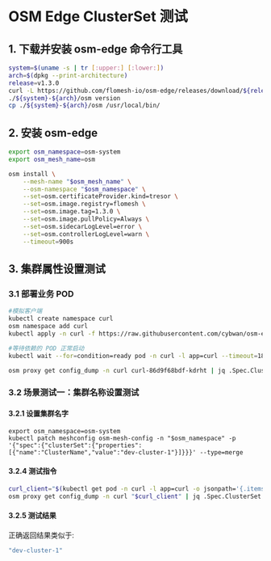 # OSM Edge ClusterSet 测试

## 1. 下载并安装 osm-edge 命令行工具

```bash
system=$(uname -s | tr [:upper:] [:lower:])
arch=$(dpkg --print-architecture)
release=v1.3.0
curl -L https://github.com/flomesh-io/osm-edge/releases/download/${release}/osm-edge-${release}-${system}-${arch}.tar.gz | tar -vxzf -
./${system}-${arch}/osm version
cp ./${system}-${arch}/osm /usr/local/bin/
```

## 2. 安装 osm-edge

```bash
export osm_namespace=osm-system 
export osm_mesh_name=osm 

osm install \
    --mesh-name "$osm_mesh_name" \
    --osm-namespace "$osm_namespace" \
    --set=osm.certificateProvider.kind=tresor \
    --set=osm.image.registry=flomesh \
    --set=osm.image.tag=1.3.0 \
    --set=osm.image.pullPolicy=Always \
    --set=osm.sidecarLogLevel=error \
    --set=osm.controllerLogLevel=warn \
    --timeout=900s
```

## 3. 集群属性设置测试

### 3.1 部署业务 POD

```bash
#模拟客户端
kubectl create namespace curl
osm namespace add curl
kubectl apply -n curl -f https://raw.githubusercontent.com/cybwan/osm-edge-start-demo/main/demo/clusterset/curl.curl.yaml

#等待依赖的 POD 正常启动
kubectl wait --for=condition=ready pod -n curl -l app=curl --timeout=180s

osm proxy get config_dump -n curl curl-86d9f68bdf-kdrht | jq .Spec.ClusterSet.ClusterName
```

### 3.2 场景测试一：集群名称设置测试

#### 3.2.1 设置集群名字

```
export osm_namespace=osm-system
kubectl patch meshconfig osm-mesh-config -n "$osm_namespace" -p '{"spec":{"clusterSet":{"properties":[{"name":"ClusterName","value":"dev-cluster-1"}]}}}' --type=merge
```

#### 3.2.4 测试指令

```bash
curl_client="$(kubectl get pod -n curl -l app=curl -o jsonpath='{.items[0].metadata.name}')"
osm proxy get config_dump -n curl "$curl_client" | jq .Spec.ClusterSet.ClusterName
```

#### 3.2.5 测试结果

正确返回结果类似于:

```bash
"dev-cluster-1"
```

